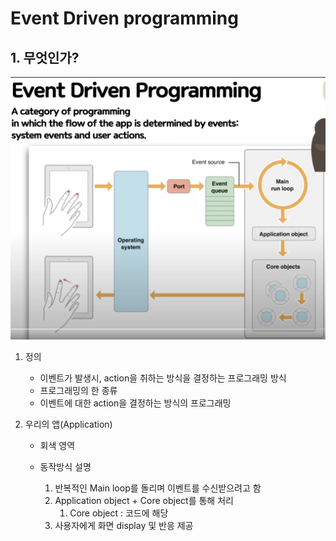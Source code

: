 # Event Driven programming

## 1. 무엇인가?

<img src='images/2022-05-08-22-07-09.png' />

1. 정의
   - 이벤트가 발생시, action을 취하는 방식을 결정하는 프로그래밍 방식
   - 프로그래밍의 한 종류
   - 이벤트에 대한 action을 결정하는 방식의 프로그래밍
2. 우리의 앱(Application)

   - 회색 영역
   - 동작방식 설명

     1. 반복적인 Main loop를 돌리며 이벤트를 수신받으려고 함
     2. Application object + Core object를 통해 처리
        1. Core object : 코드에 해당
     3. 사용자에게 화면 display 및 반응 제공
